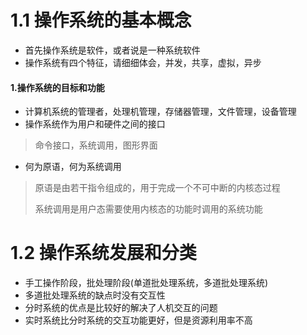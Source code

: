 # 1.1 操作系统的基本概念

* 首先操作系统是软件，或者说是一种系统软件
* 操作系统有四个特征，请细细体会，并发，共享，虚拟，异步

#### 1.操作系统的目标和功能

* 计算机系统的管理者，处理机管理，存储器管理，文件管理，设备管理
* 操作系统作为用户和硬件之间的接口

> 命令接口，系统调用，图形界面

* 何为原语，何为系统调用

> 原语是由若干指令组成的，用于完成一个不可中断的内核态过程
>
> 系统调用是用户态需要使用内核态的功能时调用的系统功能



# 1.2 操作系统发展和分类

* 手工操作阶段，批处理阶段(单道批处理系统，多道批处理系统)
* 多道批处理系统的缺点时没有交互性
* 分时系统的优点是比较好的解决了人机交互的问题
* 实时系统比分时系统的交互功能更好，但是资源利用率不高